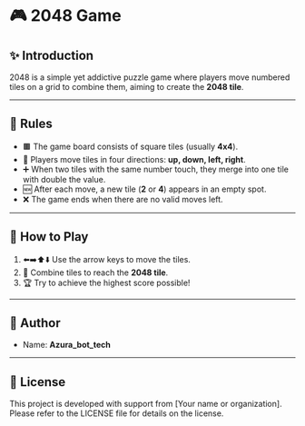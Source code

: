 # 🎮 2048 Game

## ✨ Introduction

2048 is a simple yet addictive puzzle game where players move numbered tiles on a grid to combine them, aiming to create the **2048 tile**.

---

## 🧩 Rules

- 🟫 The game board consists of square tiles (usually **4x4**).
- 🔄 Players move tiles in four directions: **up, down, left, right**.
- ➕ When two tiles with the same number touch, they merge into one tile with double the value.
- 🆕 After each move, a new tile (**2** or **4**) appears in an empty spot.
- ❌ The game ends when there are no valid moves left.

---

## 🎲 How to Play

1. ⬅️➡️⬆️⬇️ Use the arrow keys to move the tiles.
2. 🧠 Combine tiles to reach the **2048 tile**.
3. 🏆 Try to achieve the highest score possible!

---

## 👤 Author

- Name: **Azura_bot_tech**

---

## 📄 License

This project is developed with support from [Your name or organization].  
Please refer to the LICENSE file for details on the license.
